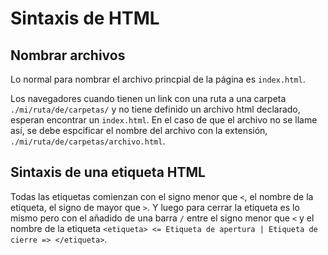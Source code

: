 # Sintaxis de HTML

## Nombrar archivos

Lo normal para nombrar el archivo princpial de la página es `index.html`.

Los navegadores cuando tienen un link con una ruta a una carpeta `./mi/ruta/de/carpetas/` y no tiene definido un archivo html declarado, esperan encontrar un `index.html`. En el caso de que el archivo no se llame así, se debe espcificar el nombre del archivo con la extensión, `./mi/ruta/de/carpetas/archivo.html`.

## Sintaxis de una etiqueta HTML

Todas las etiquetas comienzan con el signo menor que `<`, el nombre de la etiqueta, el signo de mayor que `>`. Y luego para cerrar la etiqueta es lo mismo pero con el añadido de una barra `/` entre el signo menor que `<` y el nombre de la etiqueta `<etiqueta> <= Etiqueta de apertura | Etiqueta de cierre => </etiqueta>`.

